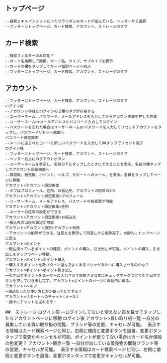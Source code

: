 ## トップページ
    --最新エキスパンションだったりランダムなカードが並んでいる。ヘッダーから選択
    --フッターにトップページ、カード検索、アカウント、ストレージのタブ
## カード検索
    --検索フィルターのみ可能？
    --カード名検索して画像、カード名、タイプ、サブタイプを表示
    --カードの欄をタップしてカード個別ページへ飛ぶ
    --フッターにトップページ、カード検索、アカウント、ストレージのタブ
## アカウント
    --フッターにトップページ、カード検索、アカウント、ストレージのタブ
    ログイン前
    --アカウント作成とログインの２種のタブが存在する
    --ユーザーネーム、パスワード、メールアドレスを入力してからアカウン作成を押して作成
    --ユーザーネームorメールアドレスとパスワード入力してログイン
    --パスワードを忘れた場合はユーザーネームorパスワードを入力してリセットアカウントをタップし、パスワードリセット画面へ
    パスワード設定画面
    --メールに送られたコードと新しいパスワードを入力してOKタップでリセット完了
    ログイン後
    --フッターにトップページ、カード検索、アカウント、ストレージのタブ
    --ヘッダー右上にログアウトボタン
    --ユーザーネームを表示し、名前の下にタップしたときにできることを表示。名前の欄タップしてアカウント設定画面へ
    --買取板、販売板、ポイント、ヘルプ、サポートへのメール、を表示。各欄をタップしてページに移動
    アカウント>アカウント設定画面
    --タブはプロフィール、住所、お振込先、アカウントの削除の4つ
    アカウント>アカウント設定画面>プロフィール
    --ユーザーネーム、メールアドレス、パスワードの各変更が可能
    アカウント>アカウント設定画面>住所
    --ユーザーの住所の設定ができる
    アカウント>アカウント設定画面>お振込先
    --振込先の口座の設定が可能
    アカウント>アカウント設定>アカウント削除
    ｰｰアカウントの削除ができる。注意文を表示して同意したら削除完了。自動的にトップページに戻る
    アカウント>ポイント
    ｰｰ現在持っているポイントの確認、ポイントの購入、引き出しが可能。ポイントの購入、引き出しをタップでページ移動。
    アカウント>ポイント>ポイント購入
    ｰｰ購入するポイントを数パターン選んでよくあるソシャゲみたいに購入させるのかな？
    アカウント>ポイント>ポイント引き出し
    ｰｰ引き出すポイントをユーザーに入力させて同意させる文にチェックマークつけて引き出すボタンを押して引き出し完了。アカウント>ポイントのページに自動的に戻る。
    アカウント>ヘルプ
    ｰｰQ&Aだったり使い方とかが載ってたりする？
    アカウント>サポートへのチャット(メール)
    ｰｰ我々にチャットを送れるぞ！
##　ストレージ
    ログイン前
    ｰｰログインしてないと使えない旨を載せてタップしたらアカウントページに移動
    ログイン後    アカウント>買い取り板一覧
    --自分の募集している買い取り板の閲覧、ブランド等の変更、キャセルが可能。　
    表示する情報はカード検索ページと同じ、右側に値段と変更ボタンを設置、変更ボタンタップで変更かキャンセルが可能。ポイントが足りてない場合はカード名か値段の色変更？
    アカウント>販売一覧
    ｰｰ自分が出している販売物の閲覧ブランド等の変更、キャセルが可能。　
    表示する情報はカード検索ページと同じ、右側に値段と変更ボタンを設置、変更ボタンタップで変更かキャンセルが可能。






